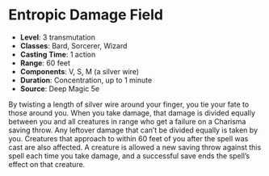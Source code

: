 # Entropic Damage Field

- **Level**: 3 transmutation
- **Classes**: Bard, Sorcerer, Wizard
- **Casting Time**: 1 action
- **Range**: 60 feet
- **Components**: V, S, M (a silver wire)
- **Duration**: Concentration, up to 1 minute
- **Source**: Deep Magic 5e

By twisting a length of silver wire around your finger, you tie your fate to those around you. When you take damage, that damage is divided equally between you and all creatures in range who get a failure on a Charisma saving throw. Any leftover damage that can’t be divided equally is taken by you. Creatures that approach to within 60 feet of you after the spell was cast are also affected. A creature is allowed a new saving throw against this spell each time you take damage, and a successful save ends the spell’s effect on that creature.

